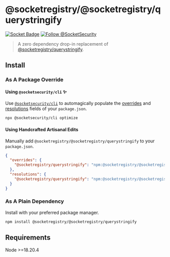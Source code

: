 # @socketregistry/@socketregistry/querystringify

[![Socket Badge](https://socket.dev/api/badge/npm/package/@socketregistry/@socketregistry/querystringify)](https://socket.dev/npm/package/@socketregistry/@socketregistry/querystringify)
[![Follow @SocketSecurity](https://img.shields.io/twitter/follow/SocketSecurity?style=social)](https://twitter.com/SocketSecurity)

> A zero dependency drop-in replacement of
> [@socketregistry/querystringify](https://www.npmjs.com/package/@socketregistry/querystringify).

## Install

### As A Package Override

#### Using `@socketsecurity/cli` :sparkles:

Use [`@socketsecurity/cli`](https://www.npmjs.com/package/@socketsecurity/cli)
to automagically populate the
[overrides](https://docs.npmjs.com/cli/v9/configuring-npm/package-json#overrides)
and [resolutions](https://yarnpkg.com/configuration/manifest#resolutions) fields
of your `package.json`.

```sh
npx @socketsecurity/cli optimize
```

#### Using Handcrafted Artisanal Edits

Manually add `@socketregistry/@socketregistry/querystringify` to your
`package.json`.

```json
{
  "overrides": {
    "@socketregistry/querystringify": "npm:@socketregistry/@socketregistry/querystringify@^1"
  },
  "resolutions": {
    "@socketregistry/querystringify": "npm:@socketregistry/@socketregistry/querystringify@^1"
  }
}
```

### As A Plain Dependency

Install with your preferred package manager.

```sh
npm install @socketregistry/@socketregistry/querystringify
```

## Requirements

Node &gt;=18.20.4
